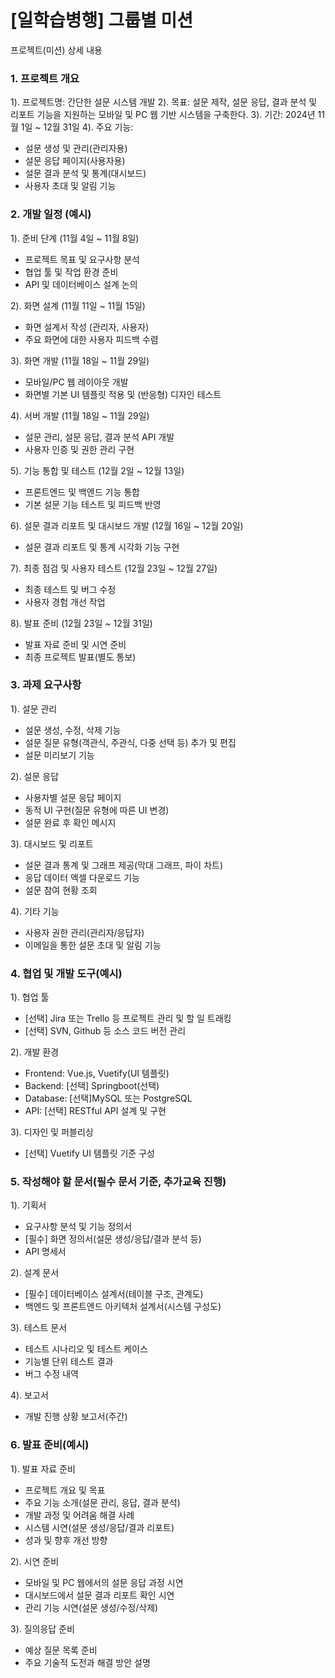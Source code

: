# [일학습병행] 그룹별 미션
프로젝트(미션) 상세 내용

### 1. 프로젝트 개요

1). 프로젝트명: 간단한 설문 시스템 개발
2). 목표: 설문 제작, 설문 응답, 결과 분석 및 리포트 기능을 지원하는 모바일 및 PC 웹 기반 시스템을 구축한다.
3). 기간: 2024년 11월 1일 ~ 12월 31일
4). 주요 기능:

* 설문 생성 및 관리(관리자용)
* 설문 응답 페이지(사용자용)
* 설문 결과 분석 및 통계(대시보드)
* 사용자 초대 및 알림 기능


### 2. 개발 일정 (예시)

1). 준비 단계 (11월 4일 ~ 11월 8일)
* 프로젝트 목표 및 요구사항 분석
* 협업 툴 및 작업 환경 준비
* API 및 데이터베이스 설계 논의


2). 화면 설계 (11월 11일 ~ 11월 15일)

* 화면 설계서 작성 (관리자, 사용자)
* 주요 화면에 대한 사용자 피드백 수렴


3). 화면 개발 (11월 18일 ~ 11월 29일)

* 모바일/PC 웹 레이아웃 개발
* 화면별 기본 UI 템플릿 적용 및 (반응형) 디자인 테스트
 

4). 서버 개발 (11월 18일 ~ 11월 29일)

* 설문 관리, 설문 응답, 결과 분석 API 개발
* 사용자 인증 및 권한 관리 구현
 

5). 기능 통합 및 테스트 (12월 2일 ~ 12월 13일)

* 프론트엔드 및 백엔드 기능 통합
* 기본 설문 기능 테스트 및 피드백 반영
 

6). 설문 결과 리포트 및 대시보드 개발 (12월 16일 ~ 12월 20일)

* 설문 결과 리포트 및 통계 시각화 기능 구현
 

7). 최종 점검 및 사용자 테스트 (12월 23일 ~ 12월 27일)

* 최종 테스트 및 버그 수정
* 사용자 경험 개선 작업
 

8). 발표 준비 (12월 23일 ~ 12월 31일)

* 발표 자료 준비 및 시연 준비
* 최종 프로젝트 발표(별도 통보)
 

### 3. 과제 요구사항

 

1). 설문 관리

* 설문 생성, 수정, 삭제 기능
* 설문 질문 유형(객관식, 주관식, 다중 선택 등) 추가 및 편집
* 설문 미리보기 기능
 

2). 설문 응답
* 사용자별 설문 응답 페이지
* 동적 UI 구현(질문 유형에 따른 UI 변경)
* 설문 완료 후 확인 메시지
 

3). 대시보드 및 리포트
* 설문 결과 통계 및 그래프 제공(막대 그래프, 파이 차트)
* 응답 데이터 엑셀 다운로드 기능
* 설문 참여 현황 조회
 

4). 기타 기능
* 사용자 권한 관리(관리자/응답자)
* 이메일을 통한 설문 초대 및 알림 기능
 

### 4. 협업 및 개발 도구(예시)

1). 협업 툴
* [선택] Jira 또는 Trello 등 프로젝트 관리 및 할 일 트래킹
* [선택] SVN, Github 등 소스 코드 버전 관리
 

2). 개발 환경
* Frontend: Vue.js, Vuetify(UI 템플릿)
* Backend: [선택] Springboot(선택)
* Database: [선택]MySQL 또는 PostgreSQL
* API: [선택] RESTful API 설계 및 구현
 

3). 디자인 및 퍼블리싱
* [선택] Vuetify UI 템플릿 기준 구성
 
### 5. 작성해야 할 문서(필수 문서 기준, 추가교육 진행)

 

1). 기획서
* 요구사항 분석 및 기능 정의서
* [필수] 화면 정의서(설문 생성/응답/결과 분석 등)
* API 명세서
 

2). 설계 문서
* [필수] 데이터베이스 설계서(테이블 구조, 관계도)
* 백엔드 및 프론트엔드 아키텍처 설계서(시스템 구성도)
 

3). 테스트 문서
* 테스트 시나리오 및 테스트 케이스
* 기능별 단위 테스트 결과
* 버그 수정 내역
 

4). 보고서
* 개발 진행 상황 보고서(주간)
 

### 6. 발표 준비(예시)

1). 발표 자료 준비
* 프로젝트 개요 및 목표
* 주요 기능 소개(설문 관리, 응답, 결과 분석)
* 개발 과정 및 어려움 해결 사례
* 시스템 시연(설문 생성/응답/결과 리포트)
* 성과 및 향후 개선 방향
 

2). 시연 준비
* 모바일 및 PC 웹에서의 설문 응답 과정 시연
* 대시보드에서 설문 결과 리포트 확인 시연
* 관리 기능 시연(설문 생성/수정/삭제)
 

3). 질의응답 준비
* 예상 질문 목록 준비
* 주요 기술적 도전과 해결 방안 설명
